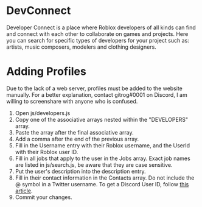 # DevConnect
Developer Connect is a place where  Roblox developers of all kinds can find and connect with each other to collaborate on games and projects. Here you can search for specific types of developers for your project such as: artists, music composers, modelers and clothing designers.
# Adding Profiles
Due to the lack of a web server, profiles must be added to the website manually. For a better explanation, contact gitrog#0001 on Discord, I am willing to screenshare with anyone who is confused.

1. Open js/developers.js
2. Copy one of the associative arrays nested within the "DEVELOPERS" array.
3. Paste the array after the final associative array.
4. Add a comma after the end of the previous array.
5. Fill in the Username entry with their Roblox username, and the UserId with their Roblox user ID.
6. Fill in all jobs that apply to the user in the Jobs array. Exact job names are listed in js/search.js, be aware that they are case sensitive.
7. Put the user's description into the description entry.
8. Fill in their contact information in the Contacts array. Do not include the @ symbol in a Twitter username. To get a Discord User ID, follow [this article](https://support.discordapp.com/hc/en-us/articles/206346498-Where-can-I-find-my-User-Server-Message-ID).
9. Commit your changes.